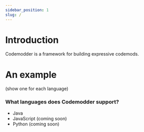 ```yaml
---
sidebar_position: 1
slug: /
---
```


# Introduction

Codemodder is a framework for building expressive codemods.

# An example

(show one for each language)

### What languages does Codemodder support?
* Java
* JavaScript (coming soon)
* Python (coming soon)